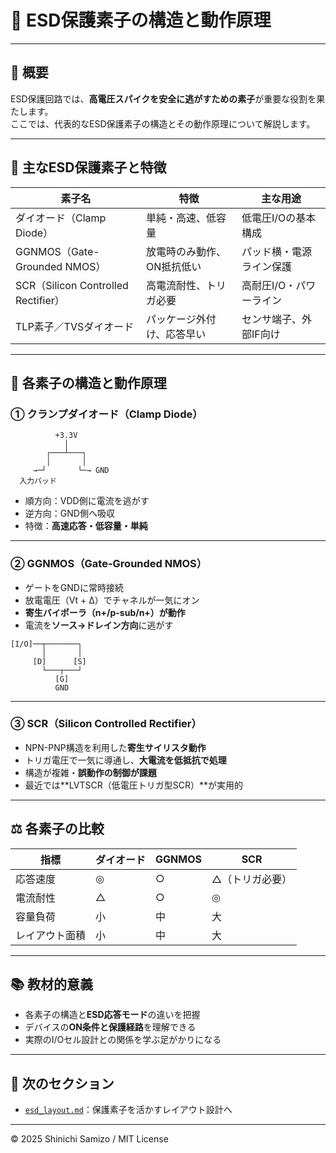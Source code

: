 # 🔧 ESD保護素子の構造と動作原理

---

## 📘 概要

ESD保護回路では、**高電圧スパイクを安全に逃がすための素子**が重要な役割を果たします。  
ここでは、代表的なESD保護素子の構造とその動作原理について解説します。

---

## 🔋 主なESD保護素子と特徴

| 素子名 | 特徴 | 主な用途 |
|--------|------|----------|
| ダイオード（Clamp Diode） | 単純・高速、低容量 | 低電圧I/Oの基本構成 |
| GGNMOS（Gate-Grounded NMOS） | 放電時のみ動作、ON抵抗低い | パッド横・電源ライン保護 |
| SCR（Silicon Controlled Rectifier） | 高電流耐性、トリガ必要 | 高耐圧I/O・パワーライン |
| TLP素子／TVSダイオード | パッケージ外付け、応答早い | センサ端子、外部IF向け |

---

## 📌 各素子の構造と動作原理

### ① クランプダイオード（Clamp Diode）
```
          +3.3V
            │
        ┌───┴───┐
        │       │
     →─┘       └─→ GND
  入力パッド
```
  - 順方向：VDD側に電流を逃がす
- 逆方向：GND側へ吸収
- 特徴：**高速応答・低容量・単純**

---

### ② GGNMOS（Gate-Grounded NMOS）

- ゲートをGNDに常時接続
- 放電電圧（Vt + Δ）でチャネルが一気にオン
- **寄生バイポーラ（n+/p-sub/n+）が動作**
- 電流を**ソース→ドレイン方向**に逃がす
```
[I/O]──┬───────┐
       │       │
     [D]      [S]
       └───┬───┘
          [G]
          GND
```
---

### ③ SCR（Silicon Controlled Rectifier）

- NPN-PNP構造を利用した**寄生サイリスタ動作**
- トリガ電圧で一気に導通し、**大電流を低抵抗で処理**
- 構造が複雑・**誤動作の制御が課題**
- 最近では**LVTSCR（低電圧トリガ型SCR）**が実用的

---

## ⚖️ 各素子の比較

| 指標 | ダイオード | GGNMOS | SCR |
|------|------------|--------|-----|
| 応答速度 | ◎ | ○ | △（トリガ必要） |
| 電流耐性 | △ | ○ | ◎ |
| 容量負荷 | 小 | 中 | 大 |
| レイアウト面積 | 小 | 中 | 大 |

---

## 📚 教材的意義

- 各素子の構造と**ESD応答モード**の違いを把握  
- デバイスの**ON条件と保護経路**を理解できる  
- 実際のI/Oセル設計との関係を学ぶ足がかりになる

---

## 🔗 次のセクション

- [`esd_layout.md`](./esd_layout.md)：保護素子を活かすレイアウト設計へ

---

© 2025 Shinichi Samizo / MIT License
